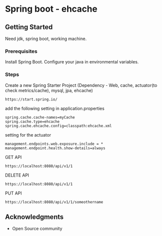 # Spring boot - ehcache


## Getting Started

Need jdk, spring boot, working machine.

### Prerequisites

Install Spring Boot.
Configure your java in environmental variables.


### Steps

Create a new Spring Starter Project (Dependency - Web, cache, actuator(to check metrics/cache), mysql, jpa, ehcache)

```
https://start.spring.io/
```


add the following setting in application.properties

```
spring.cache.cache-names=myCache
spring.cache.type=ehcache
spring.cache.ehcache.config=classpath:ehcache.xml
```
setting for the actuator

```
management.endpoints.web.exposure.include = *
management.endpoint.health.show-details=always
```

GET API
```
https://localhost:8080/api/v1/1
```

DELETE API
```
https://localhost:8080/api/v1/1
```

PUT API
```
https://localhost:8080/api/v1/1/someothername
```

## Acknowledgments

* Open Source community
